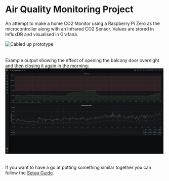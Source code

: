 # Air Quality Monitoring Project
An attempt to make a home CO2 Monitor using a Raspberry Pi Zero as the microcontroller along with an Infrared CO2 Sensor. Values are stored in InfluxDB and visualised in Grafana.

<img src="images/setup/prototype.jpg" alt="Cabled up prototype" width="500"/>

<br />
<br />
<br />
Example output showing the effect of opening the balcony door overnight and then closing it again in the morning:

<img src="images/grafana/output.png" alt="Grafana Output" width="500"/>

<br />
<br />

If you want to have a go at putting something similar together you can follow the [Setup Guide](setup_guide.md).
